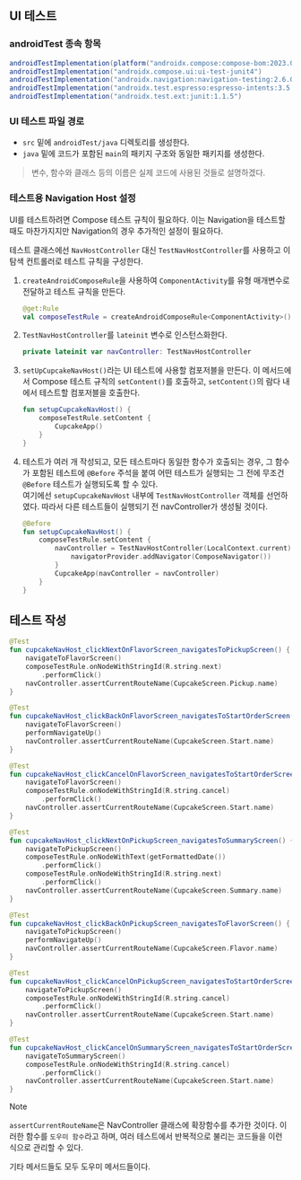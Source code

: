 ## UI 테스트

### androidTest 종속 항목

```gradle
androidTestImplementation(platform("androidx.compose:compose-bom:2023.05.01"))
androidTestImplementation("androidx.compose.ui:ui-test-junit4")
androidTestImplementation("androidx.navigation:navigation-testing:2.6.0")
androidTestImplementation("androidx.test.espresso:espresso-intents:3.5.1")
androidTestImplementation("androidx.test.ext:junit:1.1.5")
```

### UI 테스트 파일 경로

- `src` 밑에 `androidTest/java` 디렉토리를 생성한다.
- `java` 밑에 코드가 포함된 `main`의 패키지 구조와 동일한 패키지를 생성한다.

> 변수, 함수와 클래스 등의 이름은 실제 코드에 사용된 것들로 설명하겠다.

### 테스트용 Navigation Host 설정

UI를 테스트하려면 Compose 테스트 규칙이 필요하다. 이는 Navigation을 테스트할 때도 마찬가지지만 Navigation의 경우 추가적인 설정이 필요하다.

테스트 클래스에선 `NavHostController` 대신 `TestNavHostController`를 사용하고 이 탐색 컨트롤러로 테스트 규칙을 구성한다.

1. `createAndroidComposeRule`을 사용하여 `ComponentActivity`를 유형 매개변수로 전달하고 테스트 규칙을 만든다.
   ```kotlin
   @get:Rule
   val composeTestRule = createAndroidComposeRule<ComponentActivity>()
   ```
2. `TestNavHostController`를 `lateinit` 변수로 인스턴스화한다.
   ```kotlin
   private lateinit var navController: TestNavHostController
   ```
3. `setUpCupcakeNavHost()`라는 UI 테스트에 사용할 컴포저블을 만든다. 이 메서드에서 Compose 테스트 규칙의 `setContent()`를 호출하고, `setContent()`의 람다 내에서 테스트할 컴포저블을 호출한다.
   ```kotlin
   fun setupCupcakeNavHost() {
       composeTestRule.setContent {
           CupcakeApp()
       }
   }
   ```
4. 테스트가 여러 개 작성되고, 모든 테스트마다 동일한 함수가 호출되는 경우, 그 함수가 포함된 테스트에 `@Before` 주석을 붙여 어떤 테스트가 실행되는 그 전에 무조건 `@Before` 테스트가 실행되도록 할 수 있다.   
   여기에선 `setupCupcakeNavHost` 내부에 `TestNavHostController` 객체를 선언하였다. 따라서 다른 테스트들이 실행되기 전 navController가 생성될 것이다.
   ```kotlin
   @Before
   fun setupCupcakeNavHost() {
       composeTestRule.setContent {
           navController = TestNavHostController(LocalContext.current).apply {
               navigatorProvider.addNavigator(ComposeNavigator())
           }
           CupcakeApp(navController = navController)
       }
   } 
   ```

## 테스트 작성

```kotlin
@Test
fun cupcakeNavHost_clickNextOnFlavorScreen_navigatesToPickupScreen() {
    navigateToFlavorScreen()
    composeTestRule.onNodeWithStringId(R.string.next)
        .performClick()
    navController.assertCurrentRouteName(CupcakeScreen.Pickup.name)
}

@Test
fun cupcakeNavHost_clickBackOnFlavorScreen_navigatesToStartOrderScreen() {
    navigateToFlavorScreen()
    performNavigateUp()
    navController.assertCurrentRouteName(CupcakeScreen.Start.name)
}

@Test
fun cupcakeNavHost_clickCancelOnFlavorScreen_navigatesToStartOrderScreen() {
    navigateToFlavorScreen()
    composeTestRule.onNodeWithStringId(R.string.cancel)
        .performClick()
    navController.assertCurrentRouteName(CupcakeScreen.Start.name)
}

@Test
fun cupcakeNavHost_clickNextOnPickupScreen_navigatesToSummaryScreen() {
    navigateToPickupScreen()
    composeTestRule.onNodeWithText(getFormattedDate())
        .performClick()
    composeTestRule.onNodeWithStringId(R.string.next)
        .performClick()
    navController.assertCurrentRouteName(CupcakeScreen.Summary.name)
}

@Test
fun cupcakeNavHost_clickBackOnPickupScreen_navigatesToFlavorScreen() {
    navigateToPickupScreen()
    performNavigateUp()
    navController.assertCurrentRouteName(CupcakeScreen.Flavor.name)
}

@Test
fun cupcakeNavHost_clickCancelOnPickupScreen_navigatesToStartOrderScreen() {
    navigateToPickupScreen()
    composeTestRule.onNodeWithStringId(R.string.cancel)
        .performClick()
    navController.assertCurrentRouteName(CupcakeScreen.Start.name)
}

@Test
fun cupcakeNavHost_clickCancelOnSummaryScreen_navigatesToStartOrderScreen() {
    navigateToSummaryScreen()
    composeTestRule.onNodeWithStringId(R.string.cancel)
        .performClick()
    navController.assertCurrentRouteName(CupcakeScreen.Start.name)
}
```

>[!NOTE]
> `assertCurrentRouteName`은 NavController 클래스에 확장함수를 추가한 것이다. 이러한 함수를 `도우미 함수`라고 하며, 여러 테스트에서 반복적으로 불리는 코드들을 이런 식으로 관리할 수 있다.
>
> 기타 메서드들도 모두 도우미 메서드들이다.




